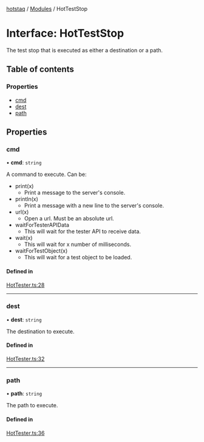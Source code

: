 [hotstaq](../README.md) / [Modules](../modules.md) / HotTestStop

# Interface: HotTestStop

The test stop that is executed as either a destination or
a path.

## Table of contents

### Properties

- [cmd](HotTestStop.md#cmd)
- [dest](HotTestStop.md#dest)
- [path](HotTestStop.md#path)

## Properties

### cmd

• **cmd**: `string`

A command to execute. Can be:
* print(x)
  * Print a message to the server's console.
* println(x)
  * Print a message with a new line to the server's console.
* url(x)
  * Open a url. Must be an absolute url.
* waitForTesterAPIData
  * This will wait for the tester API to receive data.
* wait(x)
  * This will wait for x number of milliseconds.
* waitForTestObject(x)
  * This will wait for a test object to be loaded.

#### Defined in

[HotTester.ts:28](https://github.com/OurFreeLight/HotStaq/blob/b031357/src/HotTester.ts#L28)

___

### dest

• **dest**: `string`

The destination to execute.

#### Defined in

[HotTester.ts:32](https://github.com/OurFreeLight/HotStaq/blob/b031357/src/HotTester.ts#L32)

___

### path

• **path**: `string`

The path to execute.

#### Defined in

[HotTester.ts:36](https://github.com/OurFreeLight/HotStaq/blob/b031357/src/HotTester.ts#L36)
